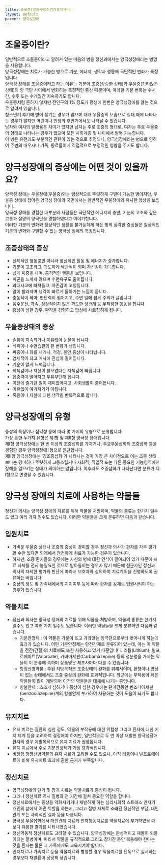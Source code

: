 ```yaml
---
title: 조울증(강동구정신건강복지센터)
layout: default
parent: 양극성장애
---
```

# 조울증이란?
일반적으로 조울증이라고 알려져 있는 마음의 병을 정신과에서는 양극성장애라는 병명을 사용합니다.  
양극성장애는 치료가 가능한 병으로 기분, 에너지, 생각과 행동에 극단적인 변화가 특징입니다.  
양극성 장애를 조울증이라고 하는 이유는 기분이 조증(상승한 상태)과 우울증(가라앉은 상태)의 양 극단 사이에서 변화하는 특징적인 증상 때문이며, 이러한 기분 변화는 수시간, 수주 또는 수개월간 지속하기도 합니다.  
우울증처럼 흔하지 않지만 전인구의 1% 정도가 평생에 한번은 양극성장애를 앓는 것으로 알려져 있습니다.  
청소년기 후기에 병이 생기는 경우가 많으며 대개 우울증의 모습으로 십대 때에 나타나는 경우가 많지만 어린이나 인생의 후반기에서도 나타날 수 있습니다.  
남자와 여자의 발생율은 차이가 없지만 남자는 주로 조증의 형태로, 여자는 주로 우울증의 형태로 나타나는 경우가 많으며 모든 사회계층 및 나이에서 발병 가능합니다.  
이 병은 유전과도 부분적인 관련이 있는 것으로 추정되나, 양극성장애라는 병으로 인하여 주변의 배우자나 가족, 동료들이게 직접적으로 부정적인 영향을 주기도 합니다.  

# 양극성장애의 증상에는 어떤 것이 있을까요?
양극성 장애는 우울장애(우울증)와는 임상적으로 뚜렷하게 구별이 가능한 병이지만, 우울증 상태에 접어든 양극성 장애의 국면에서는 일반적인 우울장애와 유사한 양상을 보입니다.  
양극성 장애를 경험한 대부분의 사람들은 극단적인 에너지의 충만, 기분의 고조와 깊은 고통과 절망의 양극단을 경험하였다고 이야기합니다.  
이러한 기분의 변화와 정상적인 생활을 불가능하게 하는 병의 심각한 증상들은 일상적인 기분의 변화와 구별할 수 있는 양극성 장애의 특징입니다.

## 조증상태의 증상
- 신체적인 행동뿐만 아니라 정신적인 활동 및 에너지가 증가합니다.
- 기분이 고조되고, 과도하게 낙관적이 되며 자신감이 가득합니다.
- 쉽게 짜증을 내며, 공격적인 행동을 보입니다.
- 피곤을 느끼지 않으며 수면욕구도 줄어듭니다.
- 과대사고에 빠져들고, 자존감이 고양됩니다.
- 말이 빨라지며 생각이 빠르게 돌아가는 느낌이 듭니다.
- 충동적이 되며, 판단력이 떨어지고, 주변 일에 쉽게 주의가 끌립니다.
- 음주운전, 과속, 정상적이지 않은 과도한 성관계 등 무책임한 행동을 합니다.
- 증상이 심한 경우, 환각을 경험하고 망상에 사로잡히게 됩니다.

## 우울증상태의 증상
- 슬픔이 지속되거나 이유없이 눈물이 납니다.
- 식욕이나 수면습관의 큰 변화가 생깁니다.
- 짜증이나 화를 내거나, 걱정, 불안 증상이 나타납니다.
- 염세적이 되고 매사에 관심이 떨어집니다.
- 기운이 없게 느껴집니다.
- 죄책감이나 자신이 쓸모없다는 자책감에 빠집니다.
- 집중력이 떨어지고 우유부단해 집니다.
- 이전에 즐기던 일이 재미없어지고, 사회생활이 줄어듭니다.
- 이유없이 여기저기가 아픕니다.
- 죽음이나 자살에 대한 생각을 반복적으로 합니다.

# 양극성장애의 유형
증상의 특징이나 심각성 등에 따라 몇 가지의 유형으로 분류합니다.  
가장 흔한 두가지 유형은 제I형 및 제II형 양극성 장애입니다.  
제I형 양극성장애는 한 번 이상의 조증삽화를 가지거나, 주요우울삽화와 조증삽화 등을 경험한 경우 양극성장애 I형으로 진단합니다.  
제II형 양극성장애는 ‘경조증삽화’가 나타나는 것이 가장 큰 차이점으로 이는 조증 상태보다는 경미하나 뚜렷하게 고통스럽거나 사회적, 직업적 또는 다른 중요한 기능영역에서 장해를 일으키는 상태가 의미하는 말입니다. 이후라도 조증삽화가 나타난다면 분류가 제I형으로 변경될 수 있습니다.

# 양극성 장애의 치료에 사용하는 약물들
정신과 의사는 양극성 장애의 치료를 위해 약물을 처방하며, 약물의 종류는 한가지 일수도 있고 여러 가지 일수도 있습니다. 이러한 약물들을 크게 분류하면 다음과 같습니다.

## 입원치료
- 가벼운 우울증 상태나 조증의 증상이 경미할 경우 정신과 의사가 환자를 자주 평가할 수만 있다면 외래에서 안전하게 치료가 가능한 경우가 있습니다.
- 하지만, 조증 환자들의 경우에는 자신의 병에 대한 인식이 결여되어 있기 때문에 치료 자체를 전혀 불필요한 것으로 받아들이는 경우가 많기 때문에 전문가인 정신과 의사의 자세한 평가와 판단에 따라서 보호자와 상의하여 치료계획을 진행하도록 권유하는 바입니다.
- 증상의 정도 및 가족내에서의 지지여부 등에 따라 환자를 강제로 입원시켜야 하는 경우가 있습니다.

## 약물치료
- 정신과 의사는 양극성 장애의 치료를 위해 약물을 처방하며, 약물의 종류는 한가지 일수도 있고 여러 가지 일수도 있습니다. 이러한 약물들을 크게 분류하면 다음과 같습니다.
    - 기분안정제 : 이 약물은 기분이 뜨고 가라앉는 양극단으로부터 벗어나게 하는데 효과가 있습니다. 어떤 기분안정제는 항전간제로 분류되어 있는데, 이는 이 약물을 전간(간질)의 치료에도 또한 사용하고 있기 때문입니다. 리튬(Lithium), 발프로에이트(Valproate), 카바마제핀(Carbamazepine) 등의 성분명을 가지는 약물이 이 분류에 속하며 상품명은 제조사마다 다를 수 있습니다.
    - 항정신병약물 : 주된 처방목적은 조증상태의 완화를 위해서이며, 환청이나 망상이 없는 상태에서도 조증 증상의 완화에 효과적입니다. 최근에는 부작용이 적은 약물들이 많이 개발되어 이전의 약물들을 대체해 나가는 중입니다.
    - 항불안제 : 초조가 심하거나 증상이 심한 경우에는 단기간동안 벤조디아제핀(benzodiazepine)계의 항불안제 부가하여 사용하는 것이 도움이 되기도 합니다.

## 유지치료
- 유지 치료는 질환의 심한 정도, 약물의 부작용에 대한 위험성 그리고 환자에 대한 지지 체계 등을 고려하여 결정해야 하지만, 일반적으로 두 번 이상 재발한 양극성장애 환자의 경우 예방목적으로 유지 치료가 권장됩니다.
- 유지 치료에서 주로 기분안정제가 가장 효과적입니다.
- 비정형 항정신병약물의 유지 치료가 고려될 수도 있으나, 아직 리튬이나 발프로에이트에 비해 유지치료 효과에 관한 근거가 부족합니다.

## 정신치료
- 양극성장애의 단기 및 장기 치료는 약물치료가 중심이 됩니다.
- 그러나 정신치료 역시 질병의 전 기간에 걸쳐 중요한 역할을 합니다.
- 정신치료에서는 증상을 악화시키거나 재발하게 하는 심리사회적 스트레스 인자가 개인의 삶에서 어떤 역할을 하는지, 그리고 질병 자체로 초래된 정신적인 부담, 대인 관계 또는 사회적인 결과 등을 다룹니다.
- 양극성 우울삽화에서 대인관계 치료와 인지행동치료를 약물치료에 부가하였을 때 보다 유용한 결과를 나타내었습니다.
- 정신역동적 정신치료도 고려할 수 있습니다. 양극성장애는 만성적이고 재발이 되풀이되는 질병이며, 따라서 약물을 규칙적으로 그리고 장기간 동안 복용해야 한다는 것을 환자는 물론 그 가족에게도 교육시켜야 합니다.
- 인지치료나 가족치료 등을 약물치료와 병행할 경우 약물치료를 단독으로 실시하는 경우보다 재발률이 상당히 낮습니다.